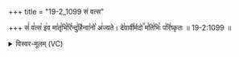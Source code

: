 +++
title = "19-2_1099 सं वत्स"

+++
सं꣢ व꣣त्स꣡ इ꣢व मा꣣तृ꣢भि꣣रि꣡न्दु꣢र्हिन्वा꣣नो꣡ अ꣢ज्यते। दे꣣वावी꣡र्मदो꣢꣯ म꣣ति꣢भिः꣣ प꣡रि꣢ष्कृतः ॥ 19-2:1099 ॥

<details><summary>विस्वर-मूलम् (VC)</summary>

सं वत्स इव मातृभिरिन्दुर्हिन्वानो अज्यते । देवावीर्मदो मतिभिः परिष्कृतः ॥१०९९॥
</details>